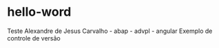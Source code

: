 # hello-word
Teste
Alexandre de Jesus Carvalho - abap - advpl - angular
Exemplo de controle de versão

